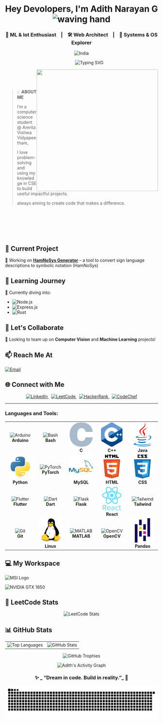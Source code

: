 <h1 align="center">
  Hey Devolopers, I'm <b>Adith Narayan G</b>  
  <br/>
  <img src="https://media.giphy.com/media/hvRJCLFzcasrR4ia7z/giphy.gif" width="60" alt="waving hand"/>
</h1>

<h3 align="center">
  🧠 <b>ML & Iot Enthusiast</b> &nbsp;&nbsp;&nbsp;|&nbsp;&nbsp;&nbsp; 🛠️ <b>Web Architect</b> &nbsp;&nbsp;&nbsp;|&nbsp;&nbsp;&nbsp; 🔬 <b>Systems & OS Explorer</b>  
</h3>

<p align="center">  
  <img src="https://img.shields.io/badge/🌏-India-orange?style=flat&logo=googlemaps&logoColor=white" alt="India"/>
</p>

<p align="center">
  &nbsp;&nbsp;&nbsp;&nbsp;&nbsp;&nbsp;&nbsp;&nbsp;&nbsp;&nbsp;&nbsp;&nbsp;
  <img src="https://readme-typing-svg.demolab.com?font=Fira+Code&weight=600&size=24&pause=1000&color=4A90E2&width=450&lines=Passionate+about+Tech...!;Always+Learning+New+Skills...;Building+Innovative+Projects;Mathematics+Lover...!!" alt="Typing SVG" />
</p>
<img src="https://media3.giphy.com/media/v1.Y2lkPTc5MGI3NjExZHU2Y3EzNmEycjVrbjgxdzZxaW1veGlyZTN1bjZkODUzMTJmNW1ydyZlcD12MV9pbnRlcm5hbF9naWZfYnlfaWQmY3Q9Zw/bGgsc5mWoryfgKBx1u/giphy.gif" width="400px" height="400px" align="right"></img>

<br>
<br>
<br>

> 💡 **ABOUT ME**
>
> I’m a computer science student @ Amrita Vishwa Vidyapeetham, <br>
>
> I love problem-solving and using my knowledge in CSE to build useful impactful projects.  <br>
>
> always aiming to create code that makes a difference. <br>
<br>
<br>
<br>
<br>
<br>


## 🔭 Current Project
🎯 Working on **[HamNoSys Generator](#)** – a tool to convert sign language descriptions to symbolic notation (HamNoSys)

## 🌱 Learning Journey
🚀 Currently diving into:
- ![Node.js](https://img.shields.io/badge/Node.js-339933?style=for-the-badge&logo=node.js&logoColor=white)
- ![Express.js](https://img.shields.io/badge/Express.js-000000?style=for-the-badge&logo=express&logoColor=white)
- ![Rust](https://img.shields.io/badge/Rust-000000?style=for-the-badge&logo=rust&logoColor=white)


## 🤝 Let's Collaborate
👯 Looking to team up on **Computer Vision** and **Machine Learning** projects!

## 📫 Reach Me At  

[![Email](https://img.shields.io/badge/Email-adithnarayang%40gmail.com-red?style=for-the-badge&logo=gmail&logoColor=white)](mailto:adithnarayang@gmail.com)  


## 🌐 Connect with Me

<p align="center">
  <a href="https://linkedin.com/in/adith1207" target="_blank">
    <img src="https://img.shields.io/badge/LinkedIn-Connect-blue?style=for-the-badge&logo=linkedin&logoColor=white" alt="LinkedIn" />
  </a>
  &nbsp;
  <a href="https://www.leetcode.com/adithnarayang" target="_blank">
    <img src="https://img.shields.io/badge/LeetCode-Profile-FFA116?style=for-the-badge&logo=leetcode&logoColor=black" alt="LeetCode" />
  </a>
  &nbsp;
  <a href="https://www.hackerrank.com/adithnarayang" target="_blank">
    <img src="https://img.shields.io/badge/HackerRank-Profile-2EC866?style=for-the-badge&logo=hackerrank&logoColor=white" alt="HackerRank" />
  </a>
  &nbsp;
  <a href="https://www.codechef.com/users/adithnarayang" target="_blank">
    <img src="https://img.shields.io/badge/CodeChef-Profile-5B4638?style=for-the-badge&logo=codechef&logoColor=white" alt="CodeChef" />
  </a>
</p>

---

<h3 align="left">Languages and Tools:</h3>

<div align="left">

<table>
  <tr>
    <td align="center" width="120">
      <img src="https://cdn.worldvectorlogo.com/logos/arduino-1.svg" width="80" height="80" alt="Arduino"/><br><b>Arduino</b>
    </td>
    <td align="center" width="120">
      <img src="https://www.vectorlogo.zone/logos/gnu_bash/gnu_bash-icon.svg" width="80" height="80" alt="Bash"/><br><b>Bash</b>
    </td>
    <td align="center" width="120">
      <img src="https://raw.githubusercontent.com/devicons/devicon/master/icons/c/c-original.svg" width="80" height="80" alt="C"/><br><b>C</b>
    </td>
    <td align="center" width="120">
      <img src="https://raw.githubusercontent.com/devicons/devicon/master/icons/cplusplus/cplusplus-original.svg" width="80" height="80" alt="C++"/><br><b>C++</b>
    </td>
    <td align="center" width="120">
      <img src="https://raw.githubusercontent.com/devicons/devicon/master/icons/java/java-original.svg" width="80" height="80" alt="Java"/><br><b>Java</b>
    </td>
  </tr>

  <tr>
    <td align="center" width="120">
      <img src="https://raw.githubusercontent.com/devicons/devicon/master/icons/python/python-original.svg" width="80" height="80" alt="Python"/><br><b>Python</b>
    </td>
    <td align="center" width="120">
      <img src="https://www.vectorlogo.zone/logos/pytorch/pytorch-icon.svg" width="80" height="80" alt="PyTorch"/><br><b>PyTorch</b>
    </td>
    <td align="center" width="120">
      <img src="https://raw.githubusercontent.com/devicons/devicon/master/icons/mysql/mysql-original-wordmark.svg" width="80" height="80" alt="MySQL"/><br><b>MySQL</b>
    </td>
    <td align="center" width="120">
      <img src="https://raw.githubusercontent.com/devicons/devicon/master/icons/html5/html5-original-wordmark.svg" width="80" height="80" alt="HTML5"/><br><b>HTML</b>
    </td>
    <td align="center" width="120">
      <img src="https://raw.githubusercontent.com/devicons/devicon/master/icons/css3/css3-original-wordmark.svg" width="80" height="80" alt="CSS3"/><br><b>CSS</b>
    </td>
  </tr>

  <tr>
    <td align="center" width="120">
      <img src="https://www.vectorlogo.zone/logos/flutterio/flutterio-icon.svg" width="80" height="80" alt="Flutter"/><br><b>Flutter</b>
    </td>
    <td align="center" width="120">
      <img src="https://www.vectorlogo.zone/logos/dartlang/dartlang-icon.svg" width="80" height="80" alt="Dart"/><br><b>Dart</b>
    </td>
    <td align="center" width="120">
      <img src="https://upload.wikimedia.org/wikipedia/commons/3/3c/Flask_logo.svg" width="80" height="80" alt="Flask"/><br><b>Flask</b>
    </td>
    <td align="center" width="120">
      <img src="https://raw.githubusercontent.com/devicons/devicon/master/icons/react/react-original-wordmark.svg" width="80" height="80" alt="React"/><br><b>React</b>
    </td>
    <td align="center" width="120">
      <img src="https://www.vectorlogo.zone/logos/tailwindcss/tailwindcss-icon.svg" width="80" height="80" alt="Tailwind"/><br><b>Tailwind</b>
    </td>
  </tr>

  <tr>
    <td align="center" width="120">
      <img src="https://www.vectorlogo.zone/logos/git-scm/git-scm-icon.svg" width="80" height="80" alt="Git"/><br><b>Git</b>
    </td>
    <td align="center" width="120">
      <img src="https://raw.githubusercontent.com/devicons/devicon/master/icons/linux/linux-original.svg" width="80" height="80" alt="Linux"/><br><b>Linux</b>
    </td>
    <td align="center" width="120">
      <img src="https://upload.wikimedia.org/wikipedia/commons/2/21/Matlab_Logo.png" width="80" height="80" alt="MATLAB"/><br><b>MATLAB</b>
    </td>
    <td align="center" width="120">
      <img src="https://www.vectorlogo.zone/logos/opencv/opencv-icon.svg" width="80" height="80" alt="OpenCV"/><br><b>OpenCV</b>
    </td>
    <td align="center" width="120">
      <img src="https://raw.githubusercontent.com/devicons/devicon/master/icons/pandas/pandas-original.svg" width="80" height="80" alt="Pandas"/><br><b>Pandas</b>
    </td>
  </tr>
</table>

</div>


## 💻 My Workspace

<p>
  <img src="https://img.icons8.com/?size=100&id=doXmogC0imya&format=png&color=000000" alt="MSI Logo" height="80"/>
</p>

<p>
  <img src="https://img.shields.io/badge/NVIDIA-GTX_1650-76B900?style=for-the-badge&logo=nvidia&logoColor=white" alt="NVIDIA GTX 1650" />
</p>


## 🧮 LeetCode Stats

<p align="center">
  <img src="https://leetcard.jacoblin.cool/adithnarayang?theme=dark&font=baloo&ext=heatmap" alt="LeetCode Stats" />
</p>


## 📊 GitHub Stats

<!-- GitHub Stats Section -->
<table align="center" border="0">
  <tr>
    <td>
      <img src="https://github-readme-stats.vercel.app/api/top-langs?username=adith1207&show_icons=true&locale=en&layout=compact&theme=radical" alt="Top Languages" />
    </td>
    <td>
      <img src="https://github-readme-stats.vercel.app/api?username=adith1207&show_icons=true&locale=en&theme=radical" alt="GitHub Stats" />
    </td>
  </tr>
</table>

<p align="center">
  <img src="https://github-profile-trophy.vercel.app/?username=adith1207&theme=radical" alt="GitHub Trophies" />
</p>

<p align="center">
  <img src="https://github-readme-activity-graph.vercel.app/graph?username=adith1207&theme=github-compact" alt="Adith's Activity Graph" />
</p>


<h3 align="center">✨ _ “Dream in code. Build in reality.”_ 🚀</h3>


![snake gif](https://github.com/Adith1207/Adith1207/blob/output/github-snake-dark.svg)
